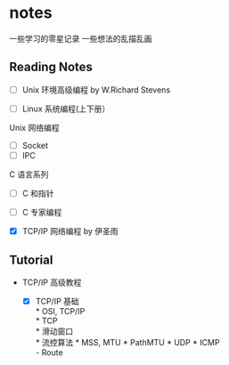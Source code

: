 # notes

一些学习的零星记录
一些想法的乱描乱画


## Reading Notes

- [ ] Unix 环境高级编程 by W.Richard Stevens
      
- [ ] Linux 系统编程(上下册）

Unix 网络编程
  - [ ] Socket
  - [ ] IPC

C 语言系列
- [ ] C 和指针  
- [ ] C 专家编程
 
- [x] TCP/IP 网络编程 by 伊圣雨


## Tutorial

- TCP/IP 高级教程
  - [x] TCP/IP 基础  
        * OSI, TCP/IP  
        * TCP  
          * 滑动窗口  
          * 流控算法
          * MSS, MTU
        * PathMTU
        * UDP
        * ICMP  
        - Route  
   

